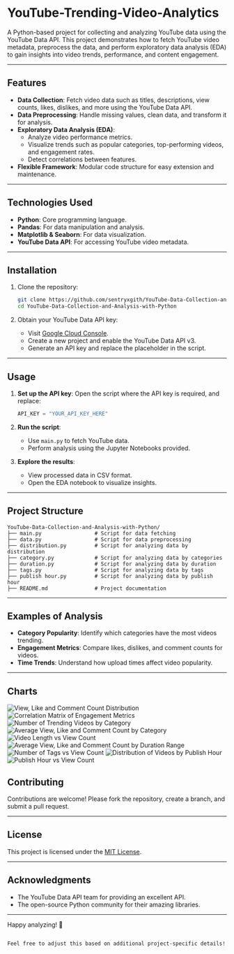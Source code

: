 # YouTube-Trending-Video-Analytics

A Python-based project for collecting and analyzing YouTube data using the YouTube Data API. This project demonstrates how to fetch YouTube video metadata, preprocess the data, and perform exploratory data analysis (EDA) to gain insights into video trends, performance, and content engagement.

---

## Features
- **Data Collection**: Fetch video data such as titles, descriptions, view counts, likes, dislikes, and more using the YouTube Data API.
- **Data Preprocessing**: Handle missing values, clean data, and transform it for analysis.
- **Exploratory Data Analysis (EDA)**:
  - Analyze video performance metrics.
  - Visualize trends such as popular categories, top-performing videos, and engagement rates.
  - Detect correlations between features.
- **Flexible Framework**: Modular code structure for easy extension and maintenance.

---

## Technologies Used
- **Python**: Core programming language.
- **Pandas**: For data manipulation and analysis.
- **Matplotlib & Seaborn**: For data visualization.
- **YouTube Data API**: For accessing YouTube video metadata.

---

## Installation

1. Clone the repository:
   ```bash
   git clone https://github.com/sentryxgith/YouTube-Data-Collection-and-Analysis-with-Python.git
   cd YouTube-Data-Collection-and-Analysis-with-Python
   ```

2. Obtain your YouTube Data API key:
   - Visit [Google Cloud Console](https://console.cloud.google.com/).
   - Create a new project and enable the YouTube Data API v3.
   - Generate an API key and replace the placeholder in the script.

---

## Usage

1. **Set up the API key**:
   Open the script where the API key is required, and replace:
   ```python
   API_KEY = "YOUR_API_KEY_HERE"
   ```

2. **Run the script**:
   - Use `main.py` to fetch YouTube data.
   - Perform analysis using the Jupyter Notebooks provided.

3. **Explore the results**:
   - View processed data in CSV format.
   - Open the EDA notebook to visualize insights.

---

## Project Structure

```
YouTube-Data-Collection-and-Analysis-with-Python/
├── main.py                 # Script for data fetching
├── data.py                 # Script for data preprocessing
├── distribution.py         # Script for analyzing data by distribution
├── category.py             # Script for analyzing data by categories
├── duration.py             # Script for analyzing data by duration
├── tags.py                 # Script for analyzing data by tags
├── publish hour.py         # Script for analyzing data by publish hour
├── README.md               # Project documentation
```

---

## Examples of Analysis

- **Category Popularity**: Identify which categories have the most videos trending.
- **Engagement Metrics**: Compare likes, dislikes, and comment counts for videos.
- **Time Trends**: Understand how upload times affect video popularity.

---
## Charts
![View, Like and Comment Count Distribution](https://github.com/user-attachments/assets/b762e8dc-0f14-4741-bc74-9ae3115dea7e)
![Correlation Matrix of Engagement Metrics](https://github.com/user-attachments/assets/02a549dd-59f0-4831-931e-7c1cc3863e1f)
![Number of Trending Videos by Category](https://github.com/user-attachments/assets/805e3b21-c877-4511-9d30-8e3c366195a0)
![Average View, Like and Comment Count by Category](https://github.com/user-attachments/assets/fc59cf4e-2f5f-412f-94d7-de2c53805394)
![Video Length vs View Count](https://github.com/user-attachments/assets/06b4f0ab-3d39-440a-9a92-a31e484ebe9d)
![Average View, Like and Comment Count by Duration Range](https://github.com/user-attachments/assets/b8a5f2f7-1fbc-46b6-8bf3-cdd760c350cf)
![Number of Tags vs View Count](https://github.com/user-attachments/assets/42b7e579-6ece-4df9-97fd-794c726130b7)
![Distribution of Videos by Publish Hour](https://github.com/user-attachments/assets/c686a67e-d0de-436f-9cd6-50b3684757a0)
![Publish Hour vs View Count](https://github.com/user-attachments/assets/6a92b764-59b0-43a3-a7d2-437f196f632d)

## Contributing

Contributions are welcome! Please fork the repository, create a branch, and submit a pull request.

---

## License

This project is licensed under the [MIT License](LICENSE).

---

## Acknowledgments

- The YouTube Data API team for providing an excellent API.
- The open-source Python community for their amazing libraries.

---

Happy analyzing! 🎉
```

Feel free to adjust this based on additional project-specific details!
